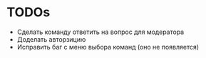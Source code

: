 # TODOs

- Сделать команду ответить на вопрос для модератора
- Доделать авторзицию
- Исправить баг с меню выбора команд (оно не появляется)